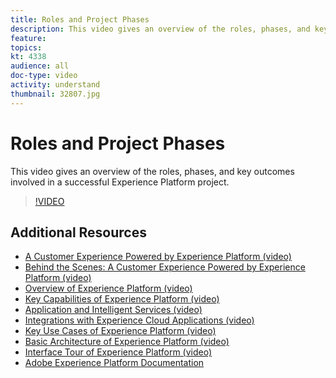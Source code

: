 ```yaml
---
title: Roles and Project Phases
description: This video gives an overview of the roles, phases, and key outcomes involved in a successful Experience Platform project.
feature:
topics:
kt: 4338
audience: all
doc-type: video
activity: understand
thumbnail: 32807.jpg
---
```


# Roles and Project Phases

This video gives an overview of the roles, phases, and key outcomes involved in a successful Experience Platform project.

>[!VIDEO](https://video.tv.adobe.com/v/32807?quality=12&learn=on)

## Additional Resources

* [A Customer Experience Powered by Experience Platform (video)](a-customer-experience-powered-by-experience-platform.md)
* [Behind the Scenes: A Customer Experience Powered by Experience Platform (video)](behind-the-scenes-a-customer-experience-powered-by-experience-platform.md)
* [Overview of Experience Platform (video)](overview.md)
* [Key Capabilities of Experience Platform (video)](key-capabilities.md)
* [Application and Intelligent Services (video)](application-and-intelligent-services.md)
* [Integrations with Experience Cloud Applications (video)](integrations-with-experience-cloud-applications.md)
* [Key Use Cases of Experience Platform (video)](key-use-cases.md)
* [Basic Architecture of Experience Platform (video)](basic-architecture.md)
* [Interface Tour of Experience Platform (video)](interface-tour.md)
* [Adobe Experience Platform Documentation](https://docs.adobe.com/content/help/en/experience-platform/landing/home.html)